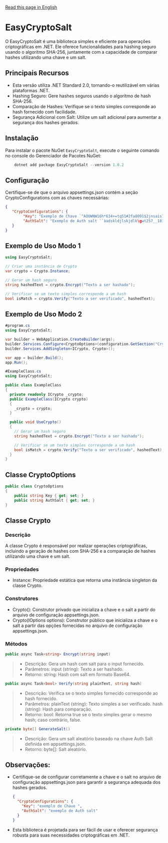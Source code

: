 [Read this page in English](https://github.com/alexfariakof/EasyCryptoSalt/blob/main/README-en.md)

# EasyCryptoSalt

O EasyCryptoSalt é uma biblioteca simples e eficiente para operações criptográficas em .NET. Ele oferece funcionalidades para hashing seguro usando o algoritmo SHA-256, juntamente com a capacidade de comparar hashes utilizando uma chave e um salt.

## Principais Recursos

* Esta versão utiliza .NET Standard 2.0, tornando-o reutilizável em várias plataformas .NET.
* Hashing Seguro: Gere hashes seguros usando o algoritmo de hash SHA-256.
* Comparação de Hashes: Verifique se o texto simples corresponde ao hash fornecido com facilidade.
* Segurança Adicional com Salt: Utilize um salt adicional para aumentar a segurança dos hashes gerados.


## Instalação

Para instalar o pacote NuGet `EasyCryptoSalt`, execute o seguinte comando no console do Gerenciador de Pacotes NuGet:

```powershell
    dotnet add package EasyCryptoSalt --version 1.0.2
```

## Configuração

   Certifique-se de que o arquivo appsettings.json contém a seção CryptoConfigurations com as chaves necessárias:

```json
{
   "CryptoConfigurations": {
        "Key": "Exemplo de Chave `^AOUWNW16h*634+=tq51#2fa8091$2jnsais71298>shsady|==",
        "AuthSalt": "Exemplo de Auth salt ``àadskldjlskjdlk\gwt257__1816!?}[oap725-1%"
   }
}
```

## Exemplo de Uso Modo 1

```csharp  
using EasyCryptoSalt;

// Criar uma instância de Crypto
var crypto = Crypto.Instance;

// Gerar um hash seguro
string hashedText = crypto.Encrypt("Texto a ser hashado");

// Verificar se um texto simples corresponde a um hash
bool isMatch = crypto.Verify("Texto a ser verificado", hashedText);
```

## Exemplo de Uso Modo 2

```csharp
#program.cs
using EasyCryptoSalt;

var builder = WebApplication.CreateBuilder(args);
builder.Services.Configure<CryptoOptions>(configuration.GetSection("CryptoConfigurations"));
builder.Services.AddSingleton<ICrypto, Crypto>();

var app = builder.Build();      
app.Run();

#ExampleClass.cs 
using EasyCryptoSalt;

public class ExampleClass
{
  private readonly ICrypto _crypto;
  public ExampleClass(ICrypto crypto)
  {
    _crypto = crypto;
  }

  public void UseCrypto()
  {
    // Gerar um hash seguro
    string hashedText = crypto.Encrypt("Texto a ser hashado");

    // Verificar se um texto simples corresponde a um hash
    bool isMatch = crypto.Verify("Texto a ser verificado", hashedText);
  }
}        
```

## Classe CryptoOptions

```csharp
public class CryptoOptions
{
    public string Key { get; set; }
    public string AuthSalt { get; set; }
}
```

## Classe Crypto

### Descrição

A classe Crypto é responsável por realizar operações criptográficas, incluindo a geração de hashes com SHA-256 e a comparação de hashes utilizando uma chave e um salt.

### Propriedades

* Instance: Propriedade estática que retorna uma instância singleton da classe Crypto.

### Construtores

* Crypto(): Construtor privado que inicializa a chave e o salt a partir do arquivo de configuração appsettings.json.
* Crypto(IOptions<CryptoOptions> options): Construtor público que inicializa a chave e o salt a partir das opções fornecidas no arquivo de configuração appsettings.json.

### Métodos

```csharp
public async Task<string> Encrypt(string input)
```

> * Descrição: Gera um hash com salt para o input fornecido.
> * Parâmetros:
> input (string): Texto a ser hashado.
> * Retorno:
> string: Hash com salt em formato Base64.

```csharp
public async Task<bool> Verify(string plainText, string hash)
```

> * Descrição: Verifica se o texto simples fornecido corresponde ao hash fornecido.
> * Parâmetros:
      plainText (string): Texto simples a ser verificado.
      hash (string): Hash para comparação.
> * Retorno:
      bool: Retorna true se o texto simples gerar o mesmo hash; caso contrário, false.

```csharp
private byte[] GenerateSalt()
```

> * Descrição: Gera um salt aleatório baseado na chave Auth Salt definida em appsettings.json.
> * Retorno:
       byte[]: Salt aleatório.

## Observações:

* Certifique-se de configurar corretamente a chave e o salt no arquivo de configuração appsettings.json para garantir a segurança adequada dos hashes gerados.

    ```json
    {
      "CryptoConfigurations": {
        "Key": "exemplo de Chave ",
        "AuthSalt": "exemplo de Auth salt"
      }
    }
    ```

* Esta biblioteca é projetada para ser fácil de usar e oferecer segurança robusta para suas necessidades criptográficas em .NET.
